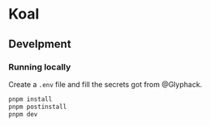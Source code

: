 # Koal

## Develpment

### Running locally

Create a `.env` file and fill the secrets got from @Glyphack.

```bash
pnpm install
pnpm postinstall
pnpm dev
```
